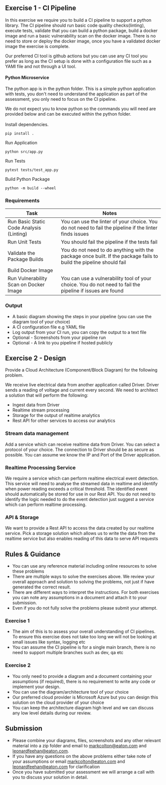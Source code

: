 ## Exercise 1 - CI Pipeline
In this exercise we require you to build a CI pipeline to support a python library. The CI pipeline should run basic code quality checks(linting), execute tests, validate that you can build a python package, build a docker image and run a basic vulnerability scan on the docker image. There is no need to store or deploy the docker image, once you have a validated docker image the exercise is complete.

Our preferred CI tool is github actions but you can use any CI tool you prefer as long as the CI setup is done with a configuration file such as a YAMl file and not through a UI tool.

#### Python Microservice
The python app is in the python folder. This is a simple python application with tests, you don't need to understand the application as part of the assessment, you only need to focus on the CI pipeline.

We do not expect you to know python so the commands you will need are provided below and can be executed within the python folder.<br /><br />
Install dependencies.
```
pip install .
```
Run Application
```
python src/app.py
```
Run Tests
```
pytest tests/test_app.py
```
Build Python Package
```
python -m build --wheel
```

### Requirements


| Task | Notes |
| -------- | ------- |
| Run Basic Static Code Analysis (Linting) | You can use the linter of your choice. You do not need to fail the pipeline if the linter finds issues |
| Run Unit Tests                            | You should fail the pipeline if the tests fail |
| Validate the Package Builds               | You do not need to do anything with the package once built. If the package fails to build the pipeline should fail |
| Build Docker Image                        | |
| Run Vulnerability Scan on Docker Image    | You can use a vulnerability tool of your choice. You do not need to fail the pipeline if issues are found |


### Output
- A basic diagram showing the steps in your pipeline (you can use the diagram tool of your choice)
- A CI configuration file e.g YAML file
- Log output from your CI run, you can copy the output to a text file
- Optional - Screenshots from your pipeline run
- Optional - A link to you pipeline if hosted publicly

## Exercise 2 - Design
Provide a Cloud Architecture (Component/Block Diagram) for the following problem.

We receive live electrical data from another application called Driver. Driver sends a reading of voltage and current every second. We need to architect a solution that will perform the following:
- Ingest data from Driver
- Realtime stream processing
- Storage for the output of realtime analytics
- Rest API for other services to access our analytics

### Stream data management
Add a service which can receive realtime data from Driver. You can select a protocol of your choice.
The connection to Driver should be as secure as possible. You can assume we know the IP and Port of the Driver application.

### Realtime Processing Service
We require a service which can perform realtime electrical event detection. This service will need to analyse the streamed data in realtime and identify when power reading exceeds a critical threshold. The identified event should automatically be stored for use in our Rest API. You do not need to identify the logic needed to do the event detection just suggest a service which can perform realtime processing.

### API & Storage
We want to provide a Rest API to access the data created by our realtime service. Pick a storage solution which allows us to write the data from the realtime service but also enables reading of this data to serve API requests

## Rules & Guidance
- You can use any reference material including online resources to solve these problems
- There are multiple ways to solve the exercises above. We review your overall approach and solution to solving the problems, not just if have generated the correct result.
- There are different ways to interpret the instructions. For both exercises you can note any assumptions in a document and attach it to your submission.
- Even if you do not fully solve the problems please submit your attempt.

### Exercise 1
- The aim of this is to assess your overall understanding of CI pipelines. To ensure this exercise does not take too long we will not be looking at small issues like syntax, logging etc
- You can assume the CI pipeline is for a single main branch, there is no need to support multiple branches such as dev, qa etc

### Exercise 2
- You only need to provide a diagram and a document containing your assumptions (if required), there is no requirement to write any code or implement your design.
- You can use the diagram/architecture tool of your choice
- Our preferred cloud provider is Microsoft Azure but you can design this solution on the cloud provider of your choice
- You can keep the architecture diagram high level and we can discuss any low level details during our review.

## Submission
- Please combine your diagrams, files, screenshots and any other relevant material into a zip folder and email to markcolton@eaton.com and leonardfeehan@eaton.com.
- If you have any questions on the above problems either take note of your assumptions or email markcolton@eaton.com and leonardfeehan@eaton.com for clarification
- Once you have submitted your assessment we will arrange a call with you to discuss your solution in detail.
